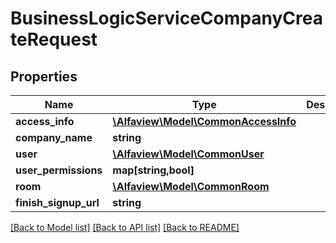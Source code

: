 # BusinessLogicServiceCompanyCreateRequest

## Properties
Name | Type | Description | Notes
------------ | ------------- | ------------- | -------------
**access_info** | [**\Alfaview\Model\CommonAccessInfo**](CommonAccessInfo.md) |  | [optional] 
**company_name** | **string** |  | [optional] 
**user** | [**\Alfaview\Model\CommonUser**](CommonUser.md) |  | [optional] 
**user_permissions** | **map[string,bool]** |  | [optional] 
**room** | [**\Alfaview\Model\CommonRoom**](CommonRoom.md) |  | [optional] 
**finish_signup_url** | **string** |  | [optional] 

[[Back to Model list]](../README.md#documentation-for-models) [[Back to API list]](../README.md#documentation-for-api-endpoints) [[Back to README]](../README.md)


